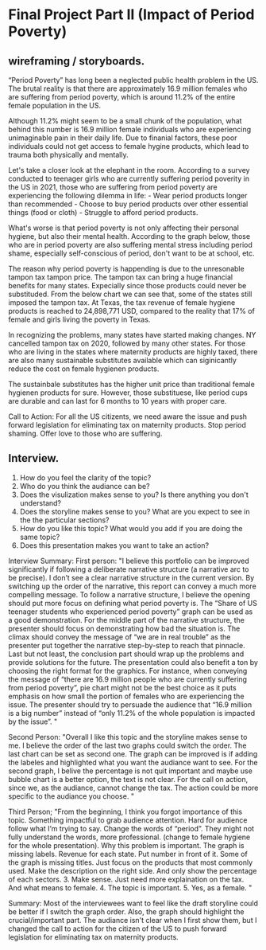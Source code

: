 # Final Project Part II (Impact of Period Poverty) 

## wireframing / storyboards.  

“Period Poverty” has long been a neglected public health problem in the US. The brutal reality is that there are approximately 16.9 million females who are suffering from period poverty, which is around 11.2% of the entire female population in the US. 

<div class="flourish-embed flourish-chart" data-src="visualisation/8773490"><script src="https://public.flourish.studio/resources/embed.js"></script></div>

Although 11.2% might seem to be a small chunk of the population, what behind this number is 16.9 million female individuals who are experiencing unimaginable pain in their daily life. Due to finanial factors, these poor individuals could not get access to female hygine products, which lead to trauma both physically and mentally. 
 
Let's take a closer look at the elephant in the room. According to a survey conducted to teenager girls who are currently suffering period poverity in the US in 2021, those who are suffering from period poverty are experiencing the following dilemma in life: 
        - Wear period products longer than recommended
        - Choose to buy period products over other essential things (food or cloth)
        - Struggle to afford period products. 

<div class="flourish-embed flourish-chart" data-src="visualisation/8773531"><script src="https://public.flourish.studio/resources/embed.js"></script></div>

What's worse is that period poverty is not only affecting their personal hygiene, but also their mental health. According to the graph below, those who are in period poverty are also suffering mental stress including period shame, especially self-conscious of period, don't want to be at school, etc.  
<div class="flourish-embed flourish-chart" data-src="visualisation/8773673"><script src="https://public.flourish.studio/resources/embed.js"></script></div>

The reason why period poverty is happending is due to the unresonable tampon tax tampon price. The tampon tax can bring a huge financial benefits for many states. Expecially since those products could never be substituded. From the below chart we can see that, some of the states still imposed the tampon tax. At Texas, the tax revenue of female hygiene products is reached to 24,898,771 USD, compared to the reality that 17% of female and girls living the poverty in Texas.
<div class='tableauPlaceholder' id='viz1645500486219' style='position: relative'><object class='tableauViz'  style='display:none;'><param name='host_url' value='https%3A%2F%2Fpublic.tableau.com%2F' /> <param name='embed_code_version' value='3' /> <param name='site_root' value='' /><param name='name' value='Book1_16438308784440&#47;Sheet1' /><param name='tabs' value='no' /><param name='toolbar' value='yes' /><param name='animate_transition' value='yes' /><param name='display_static_image' value='yes' /><param name='display_spinner' value='yes' /><param name='display_overlay' value='yes' /><param name='display_count' value='yes' /><param name='language' value='en-US' /><param name='filter' value='publish=yes' /></object>
</div>                
<script type='text/javascript'>                    
  var divElement = document.getElementById('viz1645500486219');                    
  var vizElement = divElement.getElementsByTagName('object')[0];                    
  vizElement.style.width='100%';vizElement.style.height=(divElement.offsetWidth*0.75)+'px';                    
  var scriptElement = document.createElement('script');                    
  scriptElement.src = 'https://public.tableau.com/javascripts/api/viz_v1.js';                    
  vizElement.parentNode.insertBefore(scriptElement, vizElement);                
</script>

In recognizing the problems, many states have started making changes. NY cancelled tampon tax on 2020, followed by many other states. 
For those who are living in the states where maternity products are highly taxed, there are also many sustainable substitutes available which can siginicantly reduce the cost on female hygienen products. 

<div class="flourish-embed flourish-chart" data-src="visualisation/8774238"><script src="https://public.flourish.studio/resources/embed.js"></script></div>

The sustainbale substitutes has the higher unit price than traditional female hygienen products for sure. However, those substituese, like period cups are durable and can last for 6 months to 10 years with proper care.  

Call to Action: 
For all the US citizents, we need aware the issue and push forward legislation for eliminating tax on maternity products. Stop period shaming. Offer love to those who are suffering. 


## Interview. 
1. How do you feel the clarity of the topic? 
2. Who do you think the audiance can be?
3. Does the visulization makes sense to you? Is there anything you don't understand? 
4. Does the storyline makes sense to you? What are you expect to see in the the particular sections? 
5. How do you like this topic? What would you add if you are doing the same topic? 
6. Does this presentation makes you want to take an action? 


Interview Summary: 
First person: 
"I believe this portfolio can be improved significantly if following a deliberate narrative structure (a narrative arc to be precise). I don’t see a clear narrative structure in the current version. By switching up the order of the narrative, this report can convey a much more compelling message. 
To follow a narrative structure, I believe the opening should put more focus on defining what period poverty is. The “Share of US teenager students who experienced period poverty” graph can be used as a good demonstration. 
For the middle part of the narrative structure, the presenter should focus on demonstrating how bad the situation is. The climax should convey the message of “we are in real trouble” as the presenter put together the narrative step-by-step to reach that pinnacle. 
Last but not least, the conclusion part should wrap up the problems and provide solutions for the future. 
The presentation could also benefit a ton by choosing the right format for the graphics. For instance, when conveying the message of “there are 16.9 million people who are currently suffering from period poverty”, pie chart might not be the best choice as it puts emphasis on how small the portion of females who are experiencing the issue. The presenter should try to persuade the audience that “16.9 million is a big number” instead of “only 11.2% of the whole population is impacted by the issue”. "

Second Person: 
"Overall I like this topic and the storyline makes sense to me. I believe the order of the last two graphs could switch the order. The last chart can be set as second one. 
The graph can be improved is if adding the labeles and highlighted what you want the audiance want to see. For the second graph, I belive the percentage is not quit important and maybe use bubble chart is a better option, the text is not clear. For the call on action, since we, as the audiance, cannot change the tax. The action could be more specific to the audiance you choose. " 

Third Person; 
"From the beginning, I think you forgot importance of this topic. Something impactful to grab audience attention. Hard for audience follow what I’m trying to say. Change the words of “period”. They might not fully understand the words, more professional. (change to female hygiene for the whole presentation). Why this problem is important. The graph is missing labels. Revenue for each state. Put number in front of it. Some of the graph is missing titles. Just focus on the products that most commonly used. Make the description on the right side. And only show the percentage of each sectors. 
3.	Make sense. Just need more explaination on the tax. And what means to female. 
4.	The topic is important. 
5.	Yes, as a female. " 


Summary: 
Most of the interviewees want to feel like the draft storyline could be better if I switch the graph order. Also, the graph should highlight the crucial/important part. The audiance isn't clear when I first show them, but I changed the call to action for the citizen of the US to push forward legislation for eliminating tax on maternity products. 


